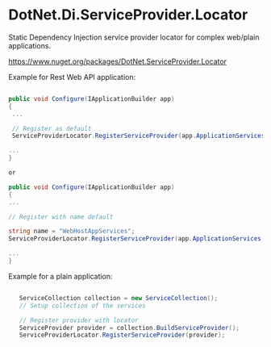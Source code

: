 # DotNet.Di.ServiceProvider.Locator

Static Dependency Injection service provider locator for complex web/plain applications.

https://www.nuget.org/packages/DotNet.ServiceProvider.Locator

Example for Rest Web API application:
``` C#

public void Configure(IApplicationBuilder app)
{
 ...

 // Register as default
 ServiceProviderLocator.RegisterServiceProvider(app.ApplicationServices);

...
}

or 

public void Configure(IApplicationBuilder app)
{
...

// Register with name default

string name = "WebHostAppServices";
ServiceProviderLocator.RegisterServiceProvider(app.ApplicationServices,name);

...
}
```


Example for a plain application:
``` C#

   ServiceCollection collection = new ServiceCollection();
   // Setup collection of the services

   // Register provider with locator
   ServiceProvider provider = collection.BuildServiceProvider();
   ServiceProviderLocator.RegisterServiceProvider(provider);

```


